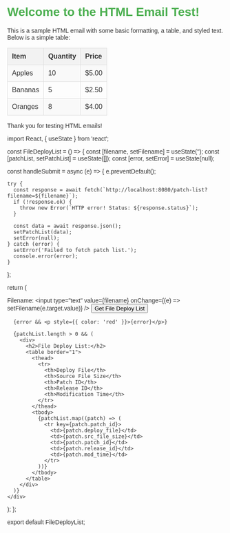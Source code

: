<!DOCTYPE html>
<html lang="en">
<head>
    <meta charset="UTF-8">
    <title>Sample HTML Email</title>
    <style>
        body {
            font-family: Arial, sans-serif;
            color: #333;
        }
        h1 {
            color: #4CAF50;
        }
        table {
            width: 100%;
            border-collapse: collapse;
        }
        th, td {
            padding: 10px;
            text-align: left;
            border: 1px solid #ddd;
        }
        th {
            background-color: #f2f2f2;
        }
        tr:nth-child(even) {
            background-color: #f9f9f9;
        }
    </style>
</head>
<body>
    <h1>Welcome to the HTML Email Test!</h1>
    <p>This is a sample HTML email with some basic formatting, a table, and styled text. Below is a simple table:</p>
    <table>
        <tr>
            <th>Item</th>
            <th>Quantity</th>
            <th>Price</th>
        </tr>
        <tr>
            <td>Apples</td>
            <td>10</td>
            <td>$5.00</td>
        </tr>
        <tr>
            <td>Bananas</td>
            <td>5</td>
            <td>$2.50</td>
        </tr>
        <tr>
            <td>Oranges</td>
            <td>8</td>
            <td>$4.00</td>
        </tr>
    </table>
    <p>Thank you for testing HTML emails!</p>
</body>
</html>
import React, { useState } from 'react';

const FileDeployList = () => {
  const [filename, setFilename] = useState('');
  const [patchList, setPatchList] = useState([]);
  const [error, setError] = useState(null);

  const handleSubmit = async (e) => {
    e.preventDefault();

    try {
      const response = await fetch(`http://localhost:8080/patch-list?filename=${filename}`);
      if (!response.ok) {
        throw new Error(`HTTP error! Status: ${response.status}`);
      }

      const data = await response.json();
      setPatchList(data);
      setError(null);
    } catch (error) {
      setError('Failed to fetch patch list.');
      console.error(error);
    }
  };

  return (
    <div>
      <form onSubmit={handleSubmit}>
        <label>
          Filename:
          <input type="text" value={filename} onChange={(e) => setFilename(e.target.value)} />
        </label>
        <button type="submit">Get File Deploy List</button>
      </form>

      {error && <p style={{ color: 'red' }}>{error}</p>}

      {patchList.length > 0 && (
        <div>
          <h2>File Deploy List:</h2>
          <table border="1">
            <thead>
              <tr>
                <th>Deploy File</th>
                <th>Source File Size</th>
                <th>Patch ID</th>
                <th>Release ID</th>
                <th>Modification Time</th>
              </tr>
            </thead>
            <tbody>
              {patchList.map((patch) => (
                <tr key={patch.patch_id}>
                  <td>{patch.deploy_file}</td>
                  <td>{patch.src_file_size}</td>
                  <td>{patch.patch_id}</td>
                  <td>{patch.release_id}</td>
                  <td>{patch.mod_time}</td>
                </tr>
              ))}
            </tbody>
          </table>
        </div>
      )}
    </div>
  );
};

export default FileDeployList;
